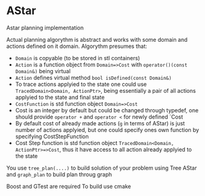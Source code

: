 AStar
=====

Astar planning implementation

Actual planning algorythm is abstract and works with some domain and actions defined on it domain. Algorythm presumes that:
* `Domain` is copyable (to be stored in stl containers)
* `Action` is a function object from `Domain=>Cost` with `operator()(const Domain&)` being virtual
* `Action` defines virtual method `bool isDefined(const Domain&)`
* To trace actions applyied to the state one could use `TracedDomain<Domain, ActionPtr>`, being essentially a pair of all actions applyied to the state and final state
* `CostFunction` is std function object `Domain=>Cost`
* Cost is an integer by default but could be changed through typedef, one should provide `operator +` and `operator <` for newly defined `Cost
* By default cost of already made actions (`g` in terms of AStar) is just number of actions applyied, but one could specify ones own function by specifying CostStepFunction
* Cost Step function is std function object `TracedDomain<Domain, ActionPtr>=>Cost`, thus it have access to all action already applyied to the state

You use `tree_plan(....)` to build solution of your problem using Tree AStar and `graph_plan` to build plan throug graph

Boost and GTest are required
To build use cmake
